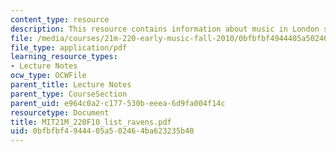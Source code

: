 ```yaml
---
content_type: resource
description: This resource contains information about music in London society.
file: /media/courses/21m-220-early-music-fall-2010/0bfbfbf4944405a502464ba623235b40_MIT21M_220F10_list_ravens.pdf
file_type: application/pdf
learning_resource_types:
- Lecture Notes
ocw_type: OCWFile
parent_title: Lecture Notes
parent_type: CourseSection
parent_uid: e964c0a2-c177-530b-eeea-6d9fa004f14c
resourcetype: Document
title: MIT21M_220F10_list_ravens.pdf
uid: 0bfbfbf4-9444-05a5-0246-4ba623235b40
---
```

